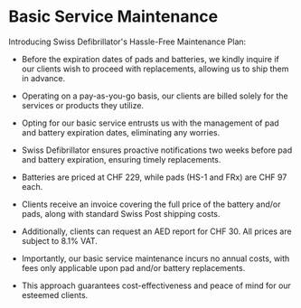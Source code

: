 # Basic Service Maintenance

Introducing Swiss Defibrillator's Hassle-Free Maintenance Plan:

- Before the expiration dates of pads and batteries, we kindly inquire if our clients wish to proceed with replacements, allowing us to ship them in advance.

- Operating on a pay-as-you-go basis, our clients are billed solely for the services or products they utilize.

- Opting for our basic service entrusts us with the management of pad and battery expiration dates, eliminating any worries.

- Swiss Defibrillator ensures proactive notifications two weeks before pad and battery expiration, ensuring timely replacements.

- Batteries are priced at CHF 229, while pads (HS-1 and FRx) are CHF 97 each.

- Clients receive an invoice covering the full price of the battery and/or pads, along with standard Swiss Post shipping costs.

- Additionally, clients can request an AED report for CHF 30. All prices are subject to 8.1% VAT.

- Importantly, our basic service maintenance incurs no annual costs, with fees only applicable upon pad and/or battery replacements.

- This approach guarantees cost-effectiveness and peace of mind for our esteemed clients.